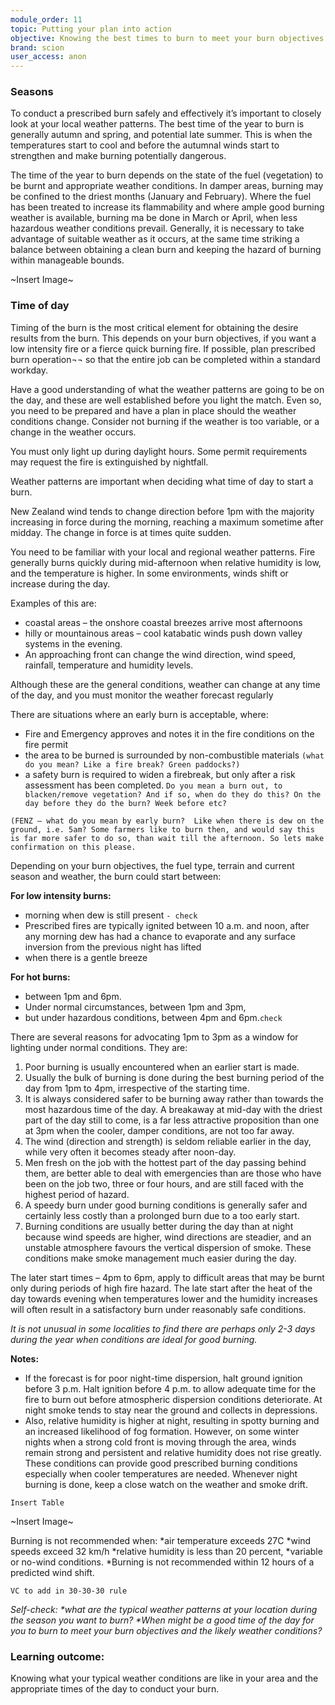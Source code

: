 ```yaml
---
module_order: 11
topic: Putting your plan into action
objective: Knowing the best times to burn to meet your burn objectives safely and effectively.
brand: scion
user_access: anon
---
```


### Seasons

To conduct a prescribed burn safely and effectively it’s important to closely look at your local weather patterns. The best time of the year to burn is generally autumn and spring, and potential late summer.  This is when the temperatures start to cool and before the autumnal winds start to strengthen and make burning potentially dangerous.

  
The time of the year to burn depends on the state of the fuel (vegetation) to be burnt and appropriate weather conditions.
In damper areas, burning may be confined to the driest months (January and February). Where the fuel has been treated to increase its flammability and where ample good burning weather is available, burning ma be done in March or April, when less hazardous weather conditions prevail.
Generally, it is necessary to take advantage of suitable weather as it occurs, at the same time striking a balance between obtaining a clean burn and keeping the hazard of burning within manageable bounds.

~Insert Image~


### Time of day

Timing of the burn is the most critical element for obtaining the desire results from the burn. This depends on your burn objectives, if you want a low intensity fire or a fierce quick burning fire.  If possible, plan prescribed burn operation¬¬ so that the entire job can be completed within a standard workday.

Have a good understanding of what the weather patterns are going to be on the day, and these are well established before you light the match. Even so, you need to be prepared and have a plan in place should the weather conditions change. Consider not burning if the weather is too variable, or a change in the weather occurs.


You must only light up during daylight hours. Some permit requirements may request the fire is extinguished by nightfall.


Weather patterns are important when deciding what time of day to start a burn.

New Zealand wind tends to change direction before 1pm with the majority increasing in force during the morning, reaching a maximum sometime after midday. The change in force is at times quite sudden.

You need to be familiar with your local and regional weather patterns. Fire generally burns quickly during mid-afternoon when relative humidity is low, and the temperature is higher. In some environments, winds shift or increase during the day.

Examples of this are:
* coastal areas – the onshore coastal breezes arrive most afternoons
* hilly or mountainous areas – cool katabatic winds push down valley systems in the evening.
* An approaching front can change the wind direction, wind speed, rainfall, temperature and humidity levels.


Although these are the general conditions, weather can change at any time of the day, and you must monitor the weather forecast regularly

There are situations where an early burn is acceptable, where:
* Fire and Emergency approves and notes it in the fire conditions on the fire permit
* the area to be burned is surrounded by non-combustible materials `(what do you mean? Like a fire break? Green paddocks?)`
* a safety burn is required to widen a firebreak, but only after a risk assessment has been completed.  `Do you mean a burn out, to blacken/remove vegetation? And if so, when do they do this? On the day before they do the burn? Week before etc?` 

`(FENZ – what do you mean by early burn?  Like when there is dew on the ground, i.e. 5am? Some farmers like to burn then, and would say this is far more safer to do so, than wait till the afternoon. So lets make confirmation on this please.`

Depending on your burn objectives, the fuel type, terrain and current season and weather, the burn could start between:

**For low intensity burns:**
* morning when dew is still present `- check`
* Prescribed fires are typically ignited between 10 a.m. and noon, after any morning dew has had a chance to evaporate and any surface inversion from the previous night has lifted
* when there is a gentle breeze

**For hot burns:**
* between 1pm and 6pm. 
* Under normal circumstances, between 1pm and 3pm,
* but under hazardous conditions, between 4pm and 6pm.`check` 


There are several reasons for advocating 1pm to 3pm as a window for lighting under normal conditions. They are:
1.	Poor burning is usually encountered when an earlier start is made.
2.	Usually the bulk of burning is done during the best burning period of the day from 1pm to 4pm, irrespective of the starting time.
3.	It is always considered safer to be burning away rather than towards the most hazardous time of the day. A breakaway at mid-day with the driest part of the day still to come, is a far less attractive proposition than one at 3pm when the cooler, damper conditions, are not too far away.
4.	The wind (direction and strength) is seldom reliable earlier in the day, while very often it becomes steady after noon-day.
5.	Men fresh on the job with the hottest part of the day passing behind them, are better able to deal with emergencies than are those who have been on the job two, three or four hours, and are still faced with the highest period of hazard.
6.	A speedy burn under good burning conditions is generally safer and certainly less costly than a prolonged burn due to a too early start.
7.	Burning conditions are usually better during the day than at night because wind speeds are higher, wind directions are steadier, and an unstable atmosphere favours the vertical dispersion of smoke. These conditions make smoke management much easier during the day. 

The later start times – 4pm to 6pm, apply to difficult areas that may be burnt only during periods of high fire hazard. The late start after the heat of the day towards evening when temperatures lower and the humidity increases will often result in a satisfactory burn under reasonably safe conditions.

_It is not unusual in some localities to find there are perhaps only 2-3 days during the year when conditions are ideal for good burning._ 



**Notes:**
* If the forecast is for poor night-time dispersion, halt ground ignition before 3 p.m. Halt ignition before 4 p.m. to allow adequate time for the fire to burn out before atmospheric dispersion conditions deteriorate. At night smoke tends to stay near the ground and collects in depressions.
* Also, relative humidity is higher at night, resulting in spotty burning and an increased likelihood of fog formation. However, on some winter nights when a strong cold front is moving through the area, winds remain strong and persistent and relative humidity does not rise greatly. These conditions can provide good prescribed burning conditions especially when cooler temperatures are needed. Whenever night burning is done, keep a close watch on the weather and smoke drift.

`Insert Table` 

~Insert Image~

Burning is not recommended when:
*air temperature exceeds 27C 
*wind speeds exceed 32 km/h 
*relative humidity is less than 20 percent, 
*variable or no-wind conditions.
*Burning is not recommended within 12 hours of a predicted wind shift.

`VC to add in 30-30-30 rule`

_Self-check:_ 
_*what are the typical weather patterns at your location during the season you want to burn?_
_*When might be a good time of the day for you to burn to meet your burn objectives and the likely weather conditions?_

### Learning outcome: 

Knowing what your typical weather conditions are like in your area and the appropriate times of the day to conduct your burn.
